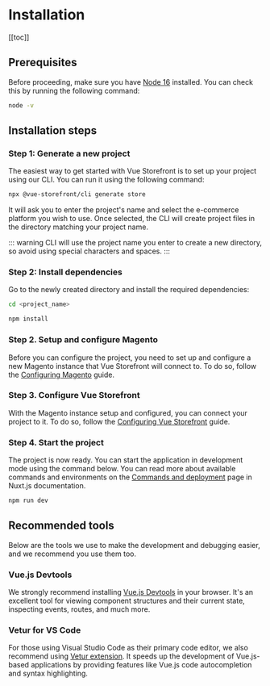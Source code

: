 # Installation

[[toc]]

## Prerequisites

Before proceeding, make sure you have [Node 16](https://nodejs.org/en/) installed. You can check this by running the following command:

```bash
node -v
```

## Installation steps

### Step 1: Generate a new project

The easiest way to get started with Vue Storefront is to set up your project using our CLI. You can run it using the following command:

```bash
npx @vue-storefront/cli generate store
```

It will ask you to enter the project's name and select the e-commerce platform you wish to use. Once selected, the CLI will create project files in the directory matching your project name.

::: warning
CLI will use the project name you enter to create a new directory, so avoid using special characters and spaces.
:::

### Step 2: Install dependencies

Go to the newly created directory and install the required dependencies:

```bash
cd <project_name>

npm install
```

### Step 2. Setup and configure Magento

Before you can configure the project, you need to set up and configure a new Magento instance that Vue Storefront will connect to. To do so, follow the [Configuring Magento](./configure-magento.html) guide.

### Step 3. Configure Vue Storefront

With the Magento instance setup and configured, you can connect your project to it. To do so, follow the [Configuring Vue Storefront](./configure-integration.html) guide.

### Step 4. Start the project

The project is now ready. You can start the application in development mode using the command below. You can read more about available commands and environments on the [Commands and deployment](https://nuxtjs.org/docs/2.x/get-started/commands/) page in Nuxt.js documentation.

```bash
npm run dev
```

## Recommended tools

Below are the tools we use to make the development and debugging easier, and we recommend you use them too.

### Vue.js Devtools

We strongly recommend installing [Vue.js Devtools](https://devtools.vuejs.org/guide/installation.html) in your browser. It's an excellent tool for viewing component structures and their current state, inspecting events, routes, and much more.

### Vetur for VS Code

For those using Visual Studio Code as their primary code editor, we also recommend using [Vetur extension](https://marketplace.visualstudio.com/items?itemName=octref.vetur).
It speeds up the development of Vue.js-based applications by providing features like Vue.js code autocompletion and syntax highlighting.
